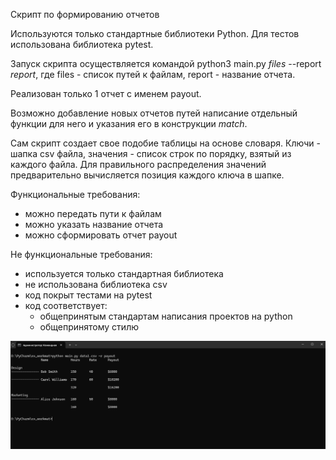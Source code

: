 Скрипт по формированию отчетов

Используются только стандартные библиотеки Python. Для тестов использована библиотека pytest.

Запуск скрипта осуществляется командой python3 main.py *files* --report *report*, где files - список путей к файлам,
report - название отчета.

Реализован только 1 отчет с именем payout.

Возможно добавление новых отчетов путей написание отдельный функции для него и указания его в конструкции *match*.

Сам скрипт создает свое подобие таблицы на основе словаря. Ключи - шапка csv файла, значения - список строк по порядку,
взятый из каждого файла.
Для правильного распределения значений предварительно вычисляется позиция каждого ключа в шапке.

Функциональные требования:

- можно передать пути к файлам
- можно указать название отчета
- можно сформировать отчет payout

Не функциональные требования:

- используется только стандартная библиотека
- не использована библиотека csv
- код покрыт тестами на pytest
- код соответствует:
    - общепринятым стандартам написания проектов на python
    - общепринятому стилю

![img.png](img.png)
